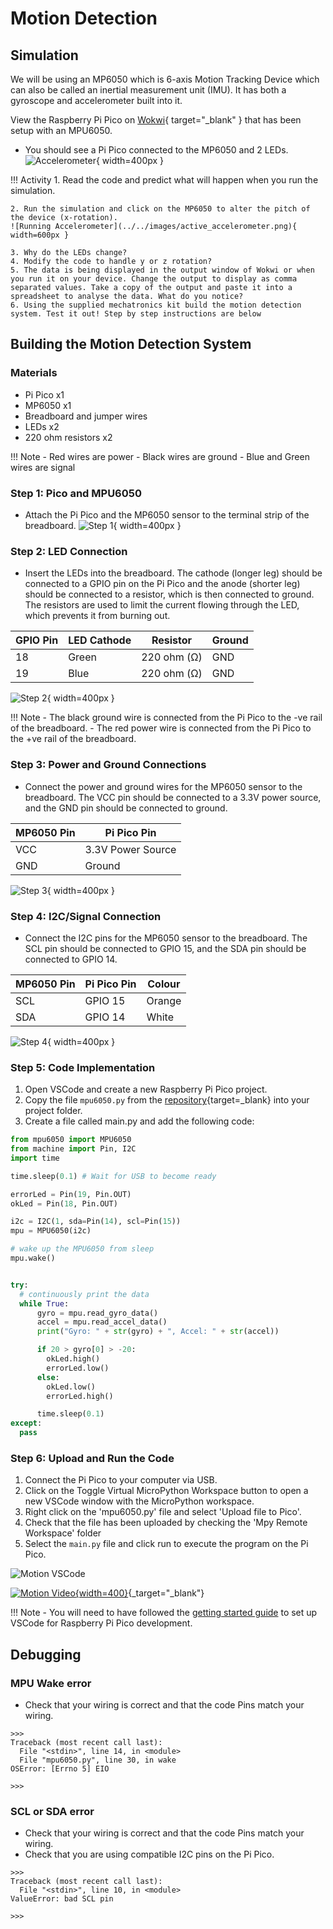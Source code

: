 # Motion Detection

## Simulation

We will be using an MP6050 which is 6-axis Motion Tracking Device which can also be called an inertial measurement unit (IMU). It has both a gyroscope and accelerometer built into it.

View the Raspberry Pi Pico on [Wokwi](https://wokwi.com/projects/425583691447665665){ target="_blank" } that has been setup with an MPU6050. 

- You should see a Pi Pico connected to the MP6050 and 2 LEDs. 
![Accelerometer](../../images/accelerometer.png){ width=400px }


!!! Activity
    1. Read the code and predict what will happen when you run the simulation.

    2. Run the simulation and click on the MP6050 to alter the pitch of the device (x-rotation).
    ![Running Accelerometer](../../images/active_accelerometer.png){ width=600px }

    3. Why do the LEDs change?
    4. Modify the code to handle y or z rotation?
    5. The data is being displayed in the output window of Wokwi or when you run it on your device. Change the output to display as comma separated values. Take a copy of the output and paste it into a spreadsheet to analyse the data. What do you notice?
    6. Using the supplied mechatronics kit build the motion detection system. Test it out! Step by step instructions are below

## Building the Motion Detection System

### Materials
- Pi Pico x1
- MP6050 x1
- Breadboard and jumper wires
- LEDs x2
- 220 ohm resistors x2


!!! Note
    - Red wires are power
    - Black wires are ground
    - Blue and Green wires are signal

### Step 1: Pico and MPU6050

- Attach the Pi Pico and the MP6050 sensor to the terminal strip of the breadboard.
![Step 1](./images/step1.jpg){ width=400px }

### Step 2: LED Connection

- Insert the LEDs into the breadboard. The cathode (longer leg) should be connected to a GPIO pin on the Pi Pico and the anode (shorter leg) should be connected to a resistor, which is then connected to ground. The resistors are used to limit the current flowing through the LED, which prevents it from burning out. 

| GPIO Pin | LED Cathode | Resistor | Ground |
|----------|-------------|----------|--------|
| 18       | Green       | 220 ohm (Ω) | GND    |
| 19       | Blue       | 220 ohm (Ω) | GND    |

![Step 2](./images/step2.jpg){ width=400px }

!!! Note
    - The black ground wire is connected from the Pi Pico to the -ve rail of the breadboard.
    - The red power wire is connected from the Pi Pico to the +ve rail of the breadboard.

### Step 3: Power and Ground Connections

- Connect the power and ground wires for the MP6050 sensor to the breadboard. The VCC pin should be connected to a 3.3V power source, and the GND pin should be connected to ground.

| MP6050 Pin | Pi Pico Pin  |
|------------|------------------------|
| VCC        | 3.3V Power Source       |
| GND        | Ground                 |

![Step 3](./images/step3.jpg){ width=400px }

### Step 4: I2C/Signal Connection

- Connect the I2C pins for the MP6050 sensor to the breadboard. The SCL pin should be connected to GPIO 15, and the SDA pin should be connected to GPIO 14.

| MP6050 Pin | Pi Pico Pin  | Colour |
|------------|--------------| -------- |
| SCL        | GPIO 15      |  Orange  |
| SDA        | GPIO 14      |  White   |

![Step 4](./images/step4.jpg){ width=400px }

### Step 5: Code Implementation

1. Open VSCode and create a new Raspberry Pi Pico project.
2. Copy the file `mpu6050.py` from the [repository](https://github.com/KillarneyHeightsHS/Raspberry-Pi-Pico-BaseCode/blob/main/src/accelerometer/mpu6050.py){target=_blank} into your project folder.
3. Create a file called main.py and add the following code:
```python
from mpu6050 import MPU6050
from machine import Pin, I2C
import time

time.sleep(0.1) # Wait for USB to become ready

errorLed = Pin(19, Pin.OUT)
okLed = Pin(18, Pin.OUT)

i2c = I2C(1, sda=Pin(14), scl=Pin(15))
mpu = MPU6050(i2c)

# wake up the MPU6050 from sleep
mpu.wake()


try:
  # continuously print the data
  while True:
      gyro = mpu.read_gyro_data()
      accel = mpu.read_accel_data()
      print("Gyro: " + str(gyro) + ", Accel: " + str(accel))

      if 20 > gyro[0] > -20:
        okLed.high()
        errorLed.low()
      else:
        okLed.low()
        errorLed.high()

      time.sleep(0.1)
except:
  pass
```

### Step 6: Upload and Run the Code

1. Connect the Pi Pico to your computer via USB.
2. Click on the Toggle Virtual MicroPython Workspace button to open a new VSCode window with the MicroPython workspace.
3. Right click on the 'mpu6050.py' file and select 'Upload file to Pico'.
4. Check that the file has been uploaded by checking the 'Mpy Remote Workspace' folder
5. Select the `main.py` file and click run to execute the program on the Pi Pico.

![Motion VSCode](./images/motion_vscode.png)

[![Motion Video](./images/motion_video.png){width=400}](https://www.youtube.com/shorts/IfLBH9w75h0){_target="_blank"}

!!! Note
    - You will need to have followed the [getting started guide](../../index.md) to set up VSCode for Raspberry Pi Pico development.
 

## Debugging
### MPU Wake error
- Check that your wiring is correct and that the code Pins match your wiring.

```
>>> 
Traceback (most recent call last):
  File "<stdin>", line 14, in <module>
  File "mpu6050.py", line 30, in wake
OSError: [Errno 5] EIO

>>> 
```

### SCL or SDA error
- Check that your wiring is correct and that the code Pins match your wiring. 
- Check that you are using compatible I2C pins on the Pi Pico.

```
>>> 
Traceback (most recent call last):
  File "<stdin>", line 10, in <module>
ValueError: bad SCL pin

>>> 
```
